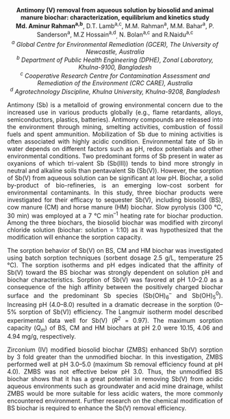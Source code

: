 <center><strong>Antimony (V) removal from aqueous solution by biosolid and animal
manure biochar: characterization, equilibrium and kinetics study </strong>

<center><strong>Md. Aminur Rahman<sup>a,b</sup></strong>, D.T. Lamb<sup>a,c</sup>, M.M. Rahman<sup>a</sup>, M.M. Bahar<sup>a</sup>, P. Sanderson<sup>a</sup>, M.Z Hossain<sup>a,d</sup><sub>,</sub> N. Bolan<sup>a,c</sup> and R.Naidu<sup>a,c</sup>

<center><i><sup>a</sup> Global Centre for Environmental Remediation (GCER), The University of Newcastle, Australia</i>

<center><i><sup>b</sup> Department of Public Health Engineering (DPHE), Zonal Laboratory, Khulna-9100, Bangladesh</i>

<center><i><sup>c</sup> Cooperative Research Centre for Contamination Assessment and
Remediation of the Environment (CRC CARE), Australia</i>

<center><i><sup>d</sup> Agrotechnology Discipline, Khulna University, Khulna-9208, Bangladesh </i>

<center><i><md.aminur.rahman@uon.edu.au> </i>

<p style=text-align:justify>Antimony (Sb) is a metalloid of growing environmental concern due to the
increased use in various products globally (e.g., flame retardants,
alloys, semiconductors, plastics, batteries). Antimony compounds are
released into the environment through mining, smelting activities,
combustion of fossil fuels and spent ammunition. Mobilization of Sb due
to mining activities is often associated with highly acidic condition.
Environmental fate of Sb in water depends on different factors such as
pH, redox potentials and other environmental conditions. Two predominant
forms of Sb present in water as oxyanions of which tri-valent Sb
(Sb(III)) tends to bind more strongly in neutral and alkaline soils than
pentavalent Sb (Sb(V)). However, the sorption of Sb(V) from aqueous
solution can be significant at low pH. Biochar, a solid by-product of
bio-refineries, is an emerging low-cost sorbent for environmental
contaminants. In this study, three biochar products were investigated
for their efficacy to sequester Sb(V), including biosolid (BS), cow
manure (CM) and horse manure (HM) biochar. Slow pyrolysis (300 °C, 30
min) was employed at a 7 °C min<sup>–1</sup> heating rate for biochar production.
Among the three biochars, the biosolid biochar was modified with
zirconyl chloride solution (biochar: solution = 1:10) as it was
hypothesized that the modification will enhance the sorption capacity.

<p style=text-align:justify>The sorption behavior of Sb(V) on BS, CM and HM biochar was investigated
using batch sorption techniques (sorbent dosage 2.5 g/L, temperature 25
°C). The sorption isotherms and pH edges indicated that the affinity of
Sb(V) toward the BS biochar was strongly dependent on solution pH and
biochar characteristics. Sorption of Sb(V) was favored at pH 1.0–2.0 as
a consequence of the high affinity between the positively charged
biochar surface and the predominant Sb species (Sb(OH)<sub>6</sub><sup>–</sup> and
Sb(OH)<sub>5</sub><sup>0</sup>). Increasing pH (4.0–8.0) resulted in a dramatic decrease
in the sorption (0–5% sorption of Sb(V)) efficiency. The Langmuir
isotherm model described experimental data well for Sb(V) (<i>R<sup>2</sup></i> =
0.97). The maximum sorption capacity (<i>Q<sub>m</sub></i>) of BS, CM and HM biochars
at pH 2.0 were 10.15, 4.06 and 4.94 mg/g, respectively.

<p style=text-align:justify>Zirconium (IV) modified biosolid biochar (ZMBS) enhanced Sb(V) sorption
by 3 fold greater than the unmodified biochar. In this investigation,
ZMBS performed well at pH 3.0–5.0 (maximum Sb removal efficiency found
at pH 4.0). ZMBS was not effective below pH 3.0. Thus, the unmodified BS
biochar shows that it has a great potential in removing Sb(V) from
acidic aqueous environments such as groundwater and acid mine drainage,
whilst ZMBS would be more suitable for less acidic waters, the more
commonly encountered environment. Further research on the chemical
modification of BS biochar is required to enhance the Sb(V) removal
efficiency.
